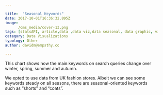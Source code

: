 ```yaml
---

title:  "Seasonal Keywords"
date: 2017-10-01T16:36:32.895Z
image:
      /cms_media/cover-13.png
tags: [statsAPI, article,data ,data viz,data seasonal, data graphic, visualization,infographics]  
category: Data Visualizations
typology: Other
author: davidm@empathy.co

---
```


<iyd-iframe src="/local-data-vis/2017-10-01-seasonal-keywords/" desktop-height="620px" tablet-height="" mobile-height="" framebimg-order="1"></iyd-iframe>

This chart shows how the main keywords on search queries change over winter, spring, summer and autumn. 

We opted to use data from UK fashion stores. Albeit we can see some keywords steady on all seasons, there are seasonal-oriented keywords such as “shorts” and “coats”.
